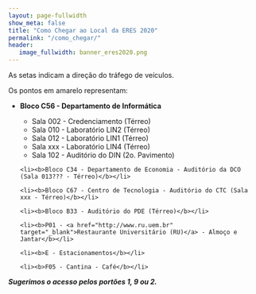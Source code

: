 ```yaml
---
layout: page-fullwidth
show_meta: false
title: "Como Chegar ao Local da ERES 2020"
permalink: "/como_chegar/"
header:
   image_fullwidth: banner_eres2020.png
---
```


As setas indicam a direção do tráfego de veículos.

Os pontos em amarelo representam:
<ul>
	<li><b>Bloco C56 - Departamento de Informática</b></li>
		<ul>
			<li>Sala 002 - Credenciamento (Térreo)</li>
			<li>Sala 010 - Laboratório LIN2 (Térreo)</li>
			<li>Sala 012 - Laboratório LIN1 (Térreo)</li>
			<li>Sala xxx - Laboratório LIN4 (Térreo)</li>
			<li>Sala 102 - Auditório do DIN (2o. Pavimento)</li>			
		</ul>
		
	<li><b>Bloco C34 - Departamento de Economia - Auditório da DCO (Sala 013??? - Térreo)</b></li>
	
	<li><b>Bloco C67 - Centro de Tecnologia - Auditório do CTC (Sala xxx - Térreo)</b></li>
	
	<li><b>Bloco B33 - Auditório do PDE (Térreo)</b></li>
	
	<li><b>P01 - <a href="http://www.ru.uem.br" target="_blank">Restaurante Universitário (RU)</a> - Almoço e Jantar</b></li>
	
	<li><b>E - Estacionamentos</b></li>
	
	<li><b>F05 - Cantina - Café</b></li>
</ul>

<b><i>Sugerimos o acesso pelos portões 1, 9 ou 2.</i></b>

<div class="medium-32 columns">
	<img src="{{ site.urlimg }}mapa_UEM_eres_corte.png" alt="">
</div>

